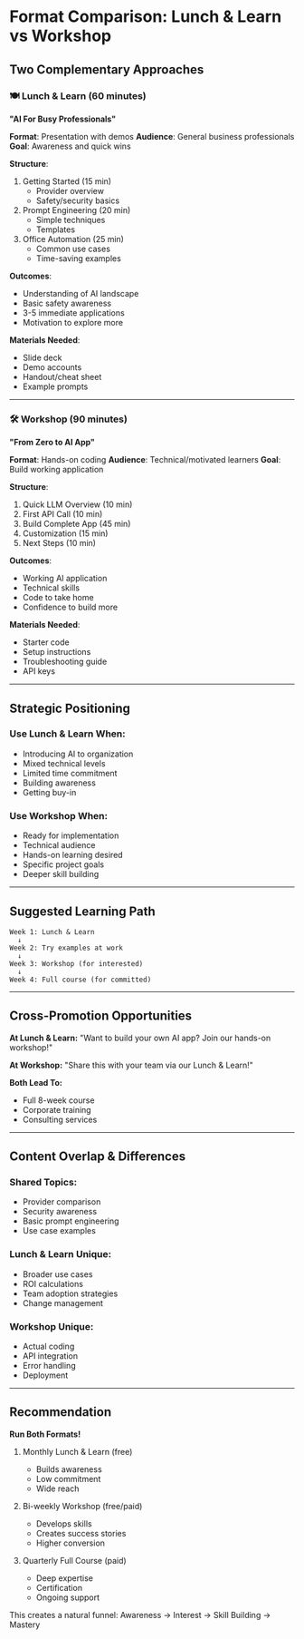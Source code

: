 # Format Comparison: Lunch & Learn vs Workshop

## Two Complementary Approaches

### 🍽️ Lunch & Learn (60 minutes)
**"AI For Busy Professionals"**

**Format**: Presentation with demos
**Audience**: General business professionals
**Goal**: Awareness and quick wins

**Structure**:
1. Getting Started (15 min)
   - Provider overview
   - Safety/security basics
2. Prompt Engineering (20 min)
   - Simple techniques
   - Templates
3. Office Automation (25 min)
   - Common use cases
   - Time-saving examples

**Outcomes**:
- Understanding of AI landscape
- Basic safety awareness
- 3-5 immediate applications
- Motivation to explore more

**Materials Needed**:
- Slide deck
- Demo accounts
- Handout/cheat sheet
- Example prompts

---

### 🛠️ Workshop (90 minutes)
**"From Zero to AI App"**

**Format**: Hands-on coding
**Audience**: Technical/motivated learners
**Goal**: Build working application

**Structure**:
1. Quick LLM Overview (10 min)
2. First API Call (10 min)
3. Build Complete App (45 min)
4. Customization (15 min)
5. Next Steps (10 min)

**Outcomes**:
- Working AI application
- Technical skills
- Code to take home
- Confidence to build more

**Materials Needed**:
- Starter code
- Setup instructions
- Troubleshooting guide
- API keys

---

## Strategic Positioning

### Use Lunch & Learn When:
- Introducing AI to organization
- Mixed technical levels
- Limited time commitment
- Building awareness
- Getting buy-in

### Use Workshop When:
- Ready for implementation
- Technical audience
- Hands-on learning desired
- Specific project goals
- Deeper skill building

---

## Suggested Learning Path

```
Week 1: Lunch & Learn
  ↓
Week 2: Try examples at work
  ↓
Week 3: Workshop (for interested)
  ↓
Week 4: Full course (for committed)
```

---

## Cross-Promotion Opportunities

**At Lunch & Learn:**
"Want to build your own AI app? Join our hands-on workshop!"

**At Workshop:**
"Share this with your team via our Lunch & Learn!"

**Both Lead To:**
- Full 8-week course
- Corporate training
- Consulting services

---

## Content Overlap & Differences

### Shared Topics:
- Provider comparison
- Security awareness
- Basic prompt engineering
- Use case examples

### Lunch & Learn Unique:
- Broader use cases
- ROI calculations
- Team adoption strategies
- Change management

### Workshop Unique:
- Actual coding
- API integration
- Error handling
- Deployment

---

## Recommendation

**Run Both Formats!**

1. Monthly Lunch & Learn (free)
   - Builds awareness
   - Low commitment
   - Wide reach
   
2. Bi-weekly Workshop (free/paid)
   - Develops skills
   - Creates success stories
   - Higher conversion

3. Quarterly Full Course (paid)
   - Deep expertise
   - Certification
   - Ongoing support

This creates a natural funnel:
Awareness → Interest → Skill Building → Mastery